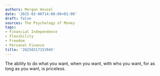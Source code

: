 ```yaml
---
authors: Morgan Housel
date: '2025-03-06T14:08:06+01:00'
draft: false
sources: The Psychology of Money
tags:
- Financial Independence
- Flexibility
- Freedom
- Personal Finance
title: '20250317153945'
---
```


The ability to do what you want, when you want, with who you want, for as long as you want, is priceless.